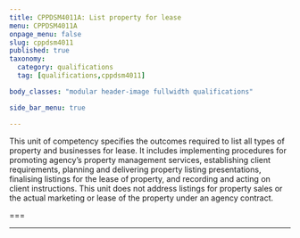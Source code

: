 ```yaml
---
title: CPPDSM4011A: List property for lease
menu: CPPDSM4011A
onpage_menu: false
slug: cppdsm4011
published: true
taxonomy:
  category: qualifications
  tag: [qualifications,cppdsm4011]

body_classes: "modular header-image fullwidth qualifications"

side_bar_menu: true

---
```


This unit of competency specifies the outcomes required to list all types of property and businesses for lease. It includes implementing procedures for promoting agency’s property management services, establishing client requirements, planning and delivering property listing presentations, finalising listings for the lease of property, and recording and acting on client instructions. This unit does not address listings for property sales or the actual marketing or lease of the property under an agency contract.

===

---
